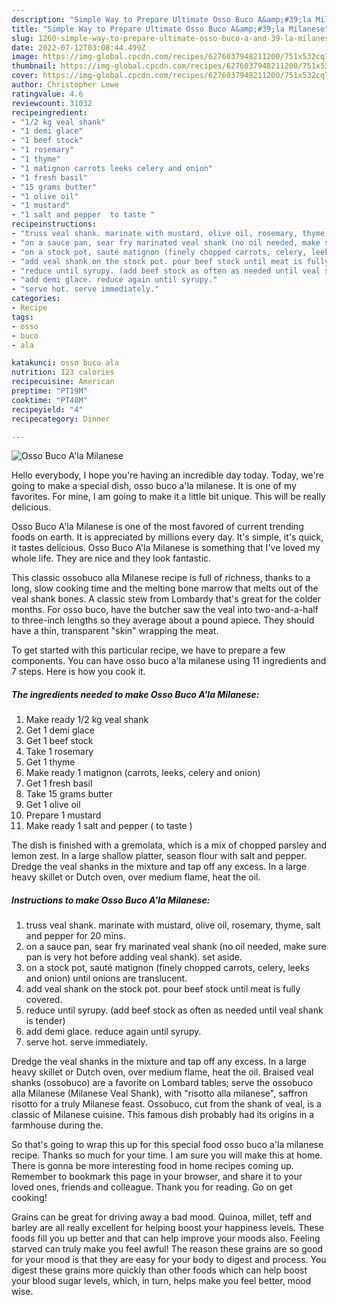 ```yaml
---
description: "Simple Way to Prepare Ultimate Osso Buco A&amp;#39;la Milanese"
title: "Simple Way to Prepare Ultimate Osso Buco A&amp;#39;la Milanese"
slug: 1260-simple-way-to-prepare-ultimate-osso-buco-a-and-39-la-milanese
date: 2022-07-12T03:08:44.499Z
image: https://img-global.cpcdn.com/recipes/6276037948211200/751x532cq70/osso-buco-ala-milanese-recipe-main-photo.jpg
thumbnail: https://img-global.cpcdn.com/recipes/6276037948211200/751x532cq70/osso-buco-ala-milanese-recipe-main-photo.jpg
cover: https://img-global.cpcdn.com/recipes/6276037948211200/751x532cq70/osso-buco-ala-milanese-recipe-main-photo.jpg
author: Christopher Lowe
ratingvalue: 4.6
reviewcount: 31032
recipeingredient:
- "1/2 kg veal shank"
- "1 demi glace"
- "1 beef stock"
- "1 rosemary"
- "1 thyme"
- "1 matignon carrots leeks celery and onion"
- "1 fresh basil"
- "15 grams butter"
- "1 olive oil"
- "1 mustard"
- "1 salt and pepper  to taste "
recipeinstructions:
- "truss veal shank. marinate with mustard, olive oil, rosemary, thyme, salt and pepper for 20 mins."
- "on a sauce pan, sear fry marinated veal shank (no oil needed, make sure pan is very hot before adding veal shank). set aside."
- "on a stock pot, sauté matignon (finely chopped carrots, celery, leeks and onion) until onions are translucent."
- "add veal shank on the stock pot. pour beef stock until meat is fully covered."
- "reduce until syrupy. (add beef stock as often as needed until veal shank is tender)"
- "add demi glace. reduce again until syrupy."
- "serve hot. serve immediately."
categories:
- Recipe
tags:
- osso
- buco
- ala

katakunci: osso buco ala 
nutrition: 123 calories
recipecuisine: American
preptime: "PT19M"
cooktime: "PT48M"
recipeyield: "4"
recipecategory: Dinner

---
```



![Osso Buco A&#39;la Milanese](https://img-global.cpcdn.com/recipes/6276037948211200/751x532cq70/osso-buco-ala-milanese-recipe-main-photo.jpg)

Hello everybody, I hope you're having an incredible day today. Today, we're going to make a special dish, osso buco a&#39;la milanese. It is one of my favorites. For mine, I am going to make it a little bit unique. This will be really delicious.

Osso Buco A&#39;la Milanese is one of the most favored of current trending foods on earth. It is appreciated by millions every day. It's simple, it's quick, it tastes delicious. Osso Buco A&#39;la Milanese is something that I've loved my whole life. They are nice and they look fantastic.

This classic ossobuco alla Milanese recipe is full of richness, thanks to a long, slow cooking time and the melting bone marrow that melts out of the veal shank bones. A classic stew from Lombardy that&#39;s great for the colder months. For osso buco, have the butcher saw the veal into two-and-a-half to three-inch lengths so they average about a pound apiece. They should have a thin, transparent &#34;skin&#34; wrapping the meat.


To get started with this particular recipe, we have to prepare a few components. You can have osso buco a&#39;la milanese using 11 ingredients and 7 steps. Here is how you cook it.

<!--inarticleads1-->

##### The ingredients needed to make Osso Buco A&#39;la Milanese:

1. Make ready 1/2 kg veal shank
1. Get 1 demi glace
1. Get 1 beef stock
1. Take 1 rosemary
1. Get 1 thyme
1. Make ready 1 matignon (carrots, leeks, celery and onion)
1. Get 1 fresh basil
1. Take 15 grams butter
1. Get 1 olive oil
1. Prepare 1 mustard
1. Make ready 1 salt and pepper ( to taste )


The dish is finished with a gremolata, which is a mix of chopped parsley and lemon zest. In a large shallow platter, season flour with salt and pepper. Dredge the veal shanks in the mixture and tap off any excess. In a large heavy skillet or Dutch oven, over medium flame, heat the oil. 

<!--inarticleads2-->

##### Instructions to make Osso Buco A&#39;la Milanese:

1. truss veal shank. marinate with mustard, olive oil, rosemary, thyme, salt and pepper for 20 mins.
1. on a sauce pan, sear fry marinated veal shank (no oil needed, make sure pan is very hot before adding veal shank). set aside.
1. on a stock pot, sauté matignon (finely chopped carrots, celery, leeks and onion) until onions are translucent.
1. add veal shank on the stock pot. pour beef stock until meat is fully covered.
1. reduce until syrupy. (add beef stock as often as needed until veal shank is tender)
1. add demi glace. reduce again until syrupy.
1. serve hot. serve immediately.


Dredge the veal shanks in the mixture and tap off any excess. In a large heavy skillet or Dutch oven, over medium flame, heat the oil. Braised veal shanks (ossobuco) are a favorite on Lombard tables; serve the ossobuco alla Milanese (Milanese Veal Shank), with &#34;risotto alla milanese&#34;, saffron risotto for a truly Milanese feast. Ossobuco, cut from the shank of veal, is a classic of Milanese cuisine. This famous dish probably had its origins in a farmhouse during the. 

So that's going to wrap this up for this special food osso buco a&#39;la milanese recipe. Thanks so much for your time. I am sure you will make this at home. There is gonna be more interesting food in home recipes coming up. Remember to bookmark this page in your browser, and share it to your loved ones, friends and colleague. Thank you for reading. Go on get cooking!

Grains can be great for driving away a bad mood. Quinoa, millet, teff and barley are all really excellent for helping boost your happiness levels. These foods fill you up better and that can help improve your moods also. Feeling starved can truly make you feel awful! The reason these grains are so good for your mood is that they are easy for your body to digest and process. You digest these grains more quickly than other foods which can help boost your blood sugar levels, which, in turn, helps make you feel better, mood wise.
